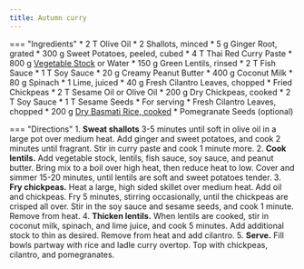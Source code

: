 ```yaml
---
title: Autumn curry
---
```

=== "Ingredients"
    * 2 T Olive Oil
    * 2 Shallots, minced
    * 5 g Ginger Root, grated
    * 300 g Sweet Potatoes, peeled, cubed
    * 4 T Thai Red Curry Paste
    * 800 g [Vegetable Stock](../soups/stocks/vegetable-stock.md) or Water
    * 150 g Green Lentils, rinsed
    * 2 T Fish Sauce
    * 1 T Soy Sauce
    * 20 g Creamy Peanut Butter
    * 400 g Coconut Milk
    * 80 g Spinach
    * 1 Lime, juiced
    * 40 g Fresh Cilantro Leaves, chopped
    * Fried Chickpeas
        * 2 T Sesame Oil or Olive Oil
        * 200 g Dry Chickpeas, cooked
        * 2 T Soy Sauce
        * 1 T Sesame Seeds
    * For serving
        * Fresh Cilantro Leaves, chopped
        * 200 g [Dry Basmati Rice, cooked](../rice/basmati-rice.md)
        * Pomegranate Seeds (optional)

=== "Directions"
    1. **Sweat shallots** 3-5 minutes until soft in olive oil in a large pot over medium heat. Add ginger and sweet potatoes, and cook 2 minutes until fragrant. Stir in curry paste and cook 1 minute more.
    2. **Cook lentils.** Add vegetable stock, lentils, fish sauce, soy sauce, and peanut butter. Bring mix to a boil over high heat, then reduce heat to low. Cover and simmer 15-20 minutes, until lentils are soft and sweet potatoes tender.
    3. **Fry chickpeas.** Heat a large, high sided skillet over medium heat. Add oil and chickpeas. Fry 5 minutes, stirring occasionally, until the chickpeas are crisped all over. Stir in the soy sauce and sesame seeds, and cook 1 minute. Remove from heat.
    4. **Thicken lentils.** When lentils are cooked, stir in coconut milk, spinach, and lime juice, and cook 5 minutes. Add additional stock to thin as desired. Remove from heat and add cilantro.
    5. **Serve.** Fill bowls partway with rice and ladle curry overtop. Top with chickpeas, cilantro, and pomegranates.

[^gerard]:
    Gerard, Tieghan. ["Sweet Potato Lentil Curry with Crispy Sesame Chickpeas."](https://www.halfbakedharvest.com/sweet-potato-lentil-curry/) _Half Baked Harvest._ 28 October 2019.
